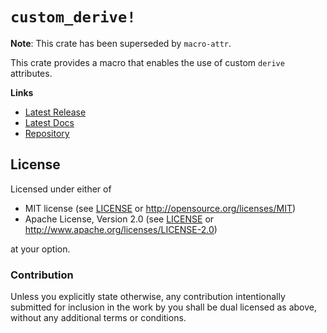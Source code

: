 # `custom_derive!`

**Note**: This crate has been superseded by `macro-attr`.

This crate provides a macro that enables the use of custom `derive` attributes.

**Links**

* [Latest Release](https://crates.io/crates/custom_derive/)
* [Latest Docs](https://docs.rs/crate/custom_derive/)
* [Repository](https://github.com/DanielKeep/rust-custom-derive/tree/custom_derive-master/)

## License

Licensed under either of

* MIT license (see [LICENSE](LICENSE) or <http://opensource.org/licenses/MIT>)
* Apache License, Version 2.0 (see [LICENSE](LICENSE) or <http://www.apache.org/licenses/LICENSE-2.0>)

at your option.

### Contribution

Unless you explicitly state otherwise, any contribution intentionally submitted for inclusion in the work by you shall be dual licensed as above, without any additional terms or conditions.
